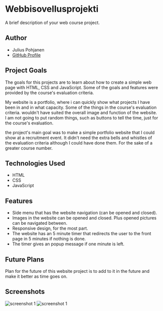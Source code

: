 # Webbisovellusprojekti
 
A brief description of your web course project.

## Author

- Julius Pohjanen
- [GitHub Profile](https://github.com/JuliusPohjanen)

## Project Goals

The goals for this projects are to learn about how to create a simple web page with HTML, CSS and JavaScript.
Some of the goals and features were provided by the course's evaluation criteria. 

My website is a portfolio, where i can quickly show what projects I have been in and in what capacity.
Some of the things in the course's evaluation criteria. wouldn't have suited the overall image and function of the website.
I am not going to put random things, such as buttons to tell the time, just for the course's evaluation.

the project's main goal was to make a simple portfolio website that I could show at a recruitment event. 
It didn't need the extra bells and whistles of the evaluation criteria although I could have done them. For the sake of
a greater course number.

## Technologies Used

- HTML
- CSS
- JavaScript

## Features

- Side menu that has the website navigation (can be opened and closed).
- Images in the website can be opened and closed. Plus opened pictures can be navigated between.
- Responsive design, for the most part.
- The website has an 5 minute timer that redirects the user to the front page in 5 minutes if nothing is done.
- The timer gives an popup message if one minute is left.

## Future Plans

Plan for the future of this website project is to add to it in the future and make it better as time goes on.

## Screenshots
![screenshot 1]()
![screenshot 1]()
